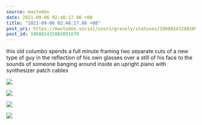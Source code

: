```yaml
---
source: mastodon
date: 2021-09-06 02:48:17.86 +00
title: "2021-09-06 02:48:17.86 +00"
post_uri: https://mastodon.social/users/gravely/statuses/106882432882091070
post_id: 106882432882091070
---
```

this old columbo spends a full minute framing two separate cuts of a new type of guy in the reflection of his own glasses over a still of his face to the sounds of someone banging around inside an upright piano with synthesizer patch cables


![](/images/106882432086976964.jpg)

![](/images/106882432310109512.jpg)

![](/images/106882432577734673.jpg)

![](/images/106882432825835516.jpg)

